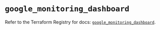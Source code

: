 # `google_monitoring_dashboard`

Refer to the Terraform Registry for docs: [`google_monitoring_dashboard`](https://registry.terraform.io/providers/hashicorp/google-beta/5.43.1/docs/resources/google_monitoring_dashboard).
